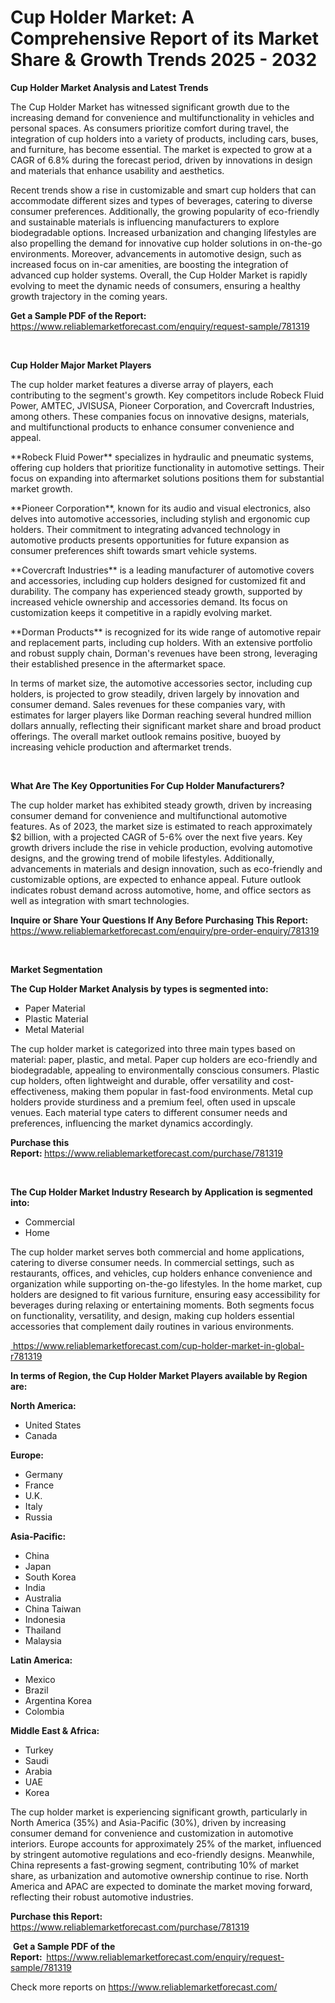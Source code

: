 <p><h1>Cup Holder Market: A Comprehensive Report of its Market Share & Growth Trends 2025 - 2032</h1></p><p><strong>Cup Holder Market Analysis and Latest Trends</strong></p>
<p><p>The Cup Holder Market has witnessed significant growth due to the increasing demand for convenience and multifunctionality in vehicles and personal spaces. As consumers prioritize comfort during travel, the integration of cup holders into a variety of products, including cars, buses, and furniture, has become essential. The market is expected to grow at a CAGR of 6.8% during the forecast period, driven by innovations in design and materials that enhance usability and aesthetics.</p><p>Recent trends show a rise in customizable and smart cup holders that can accommodate different sizes and types of beverages, catering to diverse consumer preferences. Additionally, the growing popularity of eco-friendly and sustainable materials is influencing manufacturers to explore biodegradable options. Increased urbanization and changing lifestyles are also propelling the demand for innovative cup holder solutions in on-the-go environments. Moreover, advancements in automotive design, such as increased focus on in-car amenities, are boosting the integration of advanced cup holder systems. Overall, the Cup Holder Market is rapidly evolving to meet the dynamic needs of consumers, ensuring a healthy growth trajectory in the coming years.</p></p>
<p><strong>Get a Sample PDF of the Report:&nbsp;</strong> <a href="https://www.reliablemarketforecast.com/enquiry/request-sample/781319?utm_campaign=2778&utm_medium=2&utm_source=Github&utm_content=ia&utm_term=04042025&utm_id=cup-holder">https://www.reliablemarketforecast.com/enquiry/request-sample/781319</a></p>
<p>&nbsp;</p>
<p><strong>Cup Holder Major Market Players</strong></p>
<p><p>The cup holder market features a diverse array of players, each contributing to the segment's growth. Key competitors include Robeck Fluid Power, AMTEC, JVISUSA, Pioneer Corporation, and Covercraft Industries, among others. These companies focus on innovative designs, materials, and multifunctional products to enhance consumer convenience and appeal.</p><p>**Robeck Fluid Power** specializes in hydraulic and pneumatic systems, offering cup holders that prioritize functionality in automotive settings. Their focus on expanding into aftermarket solutions positions them for substantial market growth.</p><p>**Pioneer Corporation**, known for its audio and visual electronics, also delves into automotive accessories, including stylish and ergonomic cup holders. Their commitment to integrating advanced technology in automotive products presents opportunities for future expansion as consumer preferences shift towards smart vehicle systems.</p><p>**Covercraft Industries** is a leading manufacturer of automotive covers and accessories, including cup holders designed for customized fit and durability. The company has experienced steady growth, supported by increased vehicle ownership and accessories demand. Its focus on customization keeps it competitive in a rapidly evolving market.</p><p>**Dorman Products** is recognized for its wide range of automotive repair and replacement parts, including cup holders. With an extensive portfolio and robust supply chain, Dorman's revenues have been strong, leveraging their established presence in the aftermarket space.</p><p>In terms of market size, the automotive accessories sector, including cup holders, is projected to grow steadily, driven largely by innovation and consumer demand. Sales revenues for these companies vary, with estimates for larger players like Dorman reaching several hundred million dollars annually, reflecting their significant market share and broad product offerings. The overall market outlook remains positive, buoyed by increasing vehicle production and aftermarket trends.</p></p>
<p>&nbsp;</p>
<p><strong>What Are The Key Opportunities For Cup Holder Manufacturers?</strong></p>
<p><p>The cup holder market has exhibited steady growth, driven by increasing consumer demand for convenience and multifunctional automotive features. As of 2023, the market size is estimated to reach approximately $2 billion, with a projected CAGR of 5-6% over the next five years. Key growth drivers include the rise in vehicle production, evolving automotive designs, and the growing trend of mobile lifestyles. Additionally, advancements in materials and design innovation, such as eco-friendly and customizable options, are expected to enhance appeal. Future outlook indicates robust demand across automotive, home, and office sectors as well as integration with smart technologies.</p></p>
<p><strong>Inquire or Share Your Questions If Any Before Purchasing This Report:</strong> <a href="https://www.reliablemarketforecast.com/enquiry/pre-order-enquiry/781319?utm_campaign=2778&utm_medium=2&utm_source=Github&utm_content=ia&utm_term=04042025&utm_id=cup-holder">https://www.reliablemarketforecast.com/enquiry/pre-order-enquiry/781319</a></p>
<p>&nbsp;</p>
<p><strong>Market Segmentation</strong></p>
<p><strong>The Cup Holder Market Analysis by types is segmented into:</strong></p>
<p><ul><li>Paper Material</li><li>Plastic Material</li><li>Metal Material</li></ul></p>
<p><p>The cup holder market is categorized into three main types based on material: paper, plastic, and metal. Paper cup holders are eco-friendly and biodegradable, appealing to environmentally conscious consumers. Plastic cup holders, often lightweight and durable, offer versatility and cost-effectiveness, making them popular in fast-food environments. Metal cup holders provide sturdiness and a premium feel, often used in upscale venues. Each material type caters to different consumer needs and preferences, influencing the market dynamics accordingly.</p></p>
<p><strong>Purchase this Report:&nbsp;</strong><a href="https://www.reliablemarketforecast.com/purchase/781319?utm_campaign=2778&utm_medium=2&utm_source=Github&utm_content=ia&utm_term=04042025&utm_id=cup-holder">https://www.reliablemarketforecast.com/purchase/781319</a></p>
<p>&nbsp;</p>
<p><strong>The Cup Holder Market Industry Research by Application is segmented into:</strong></p>
<p><ul><li>Commercial</li><li>Home</li></ul></p>
<p><p>The cup holder market serves both commercial and home applications, catering to diverse consumer needs. In commercial settings, such as restaurants, offices, and vehicles, cup holders enhance convenience and organization while supporting on-the-go lifestyles. In the home market, cup holders are designed to fit various furniture, ensuring easy accessibility for beverages during relaxing or entertaining moments. Both segments focus on functionality, versatility, and design, making cup holders essential accessories that complement daily routines in various environments.</p></p>
<p><a href="https://www.reliablemarketforecast.com/cup-holder-market-in-global-r781319?utm_campaign=2778&utm_medium=2&utm_source=Github&utm_content=ia&utm_term=04042025&utm_id=cup-holder">&nbsp;https://www.reliablemarketforecast.com/cup-holder-market-in-global-r781319</a></p>
<p><strong>In terms of Region, the Cup Holder Market Players available by Region are:</strong></p>
<p>
    <p> <strong> North America: </strong>
        <ul>
            <li>United States</li>
            <li>Canada</li>
        </ul>
        </p> 
    <p> <strong> Europe: </strong>
        <ul>
            <li>Germany</li>
            <li>France</li>
            <li>U.K.</li>
            <li>Italy</li>
            <li>Russia</li>
        </ul>
        </p> 
    <p> <strong> Asia-Pacific: </strong>
        <ul>
            <li>China</li>
            <li>Japan</li>
            <li>South Korea</li>
            <li>India</li>
            <li>Australia</li>
            <li>China Taiwan</li>
            <li>Indonesia</li>
            <li>Thailand</li>
            <li>Malaysia</li>
        </ul>
        </p> 
    <p> <strong> Latin America: </strong>
        <ul>
            <li>Mexico</li>
            <li>Brazil</li>
            <li>Argentina Korea</li>
            <li>Colombia</li>
        </ul>
        </p> 
    <p> <strong> Middle East & Africa: </strong>
        <ul>
            <li>Turkey</li>
            <li>Saudi</li>
            <li>Arabia</li>
            <li>UAE</li>
            <li>Korea</li>
        </ul>
    </p>
    </p>
<p><p>The cup holder market is experiencing significant growth, particularly in North America (35%) and Asia-Pacific (30%), driven by increasing consumer demand for convenience and customization in automotive interiors. Europe accounts for approximately 25% of the market, influenced by stringent automotive regulations and eco-friendly designs. Meanwhile, China represents a fast-growing segment, contributing 10% of market share, as urbanization and automotive ownership continue to rise. North America and APAC are expected to dominate the market moving forward, reflecting their robust automotive industries.</p></p>
<p><strong>Purchase this Report: </strong><a href="https://www.reliablemarketforecast.com/purchase/781319?utm_campaign=2778&utm_medium=2&utm_source=Github&utm_content=ia&utm_term=04042025&utm_id=cup-holder">https://www.reliablemarketforecast.com/purchase/781319</a></p>
<p>&nbsp;<strong>Get a Sample PDF of the Report:&nbsp;&nbsp;</strong><a href="https://www.reliablemarketforecast.com/enquiry/request-sample/781319?utm_campaign=2778&utm_medium=2&utm_source=Github&utm_content=ia&utm_term=04042025&utm_id=cup-holder">https://www.reliablemarketforecast.com/enquiry/request-sample/781319</a></p>
<p><strong></strong></p>
<p>Check more reports on <a href="https://www.reliablemarketforecast.com/?utm_campaign=2778&utm_medium=2&utm_source=Github&utm_content=ia&utm_term=04042025&utm_id=cup-holder">https://www.reliablemarketforecast.com/</a></p>